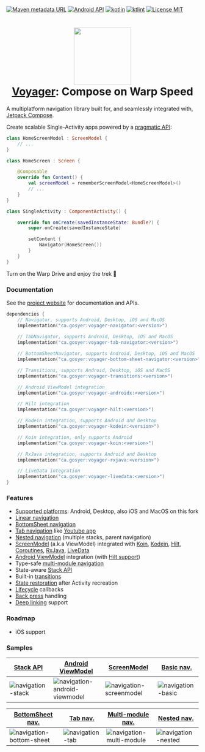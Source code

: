[![Maven metadata URL](https://img.shields.io/maven-metadata/v?color=blue&metadataUrl=https://s01.oss.sonatype.org/service/local/repo_groups/public/content/cafe/adriel/voyager/voyager-core/maven-metadata.xml&style=for-the-badge)](https://repo.maven.apache.org/maven2/cafe/adriel/voyager/)
[![Android API](https://img.shields.io/badge/api-21%2B-brightgreen.svg?style=for-the-badge)](https://android-arsenal.com/api?level=21)
[![kotlin](https://img.shields.io/github/languages/top/adrielcafe/voyager.svg?style=for-the-badge&color=blueviolet)](https://kotlinlang.org/)
[![ktlint](https://img.shields.io/badge/code%20style-%E2%9D%A4-FF4081.svg?style=for-the-badge)](https://ktlint.github.io/)
[![License MIT](https://img.shields.io/github/license/adrielcafe/voyager.svg?style=for-the-badge&color=orange)](https://opensource.org/licenses/MIT)

<h1 align="center">
    <img height="150" src="https://user-images.githubusercontent.com/2512298/127723355-f56b3040-47cb-44fd-8504-a1868721c1a3.png"/>
    <br>
    <a href="https://voyager.adriel.cafe">Voyager</a>: Compose on Warp Speed
</h1>

A multiplatform navigation library built for, and seamlessly integrated with, [Jetpack Compose](https://developer.android.com/jetpack/compose).

Create scalable Single-Activity apps powered by a [pragmatic API](https://voyager.adriel.cafe/navigation):

```kotlin
class HomeScreenModel : ScreenModel {
    // ...
}

class HomeScreen : Screen {

    @Composable
    override fun Content() {
        val screenModel = rememberScreenModel<HomeScreenModel>()
        // ...
    }
}

class SingleActivity : ComponentActivity() {

    override fun onCreate(savedInstanceState: Bundle?) {
        super.onCreate(savedInstanceState)

        setContent {
            Navigator(HomeScreen())
        }
    }
}
```

Turn on the Warp Drive and enjoy the trek 🖖

### Documentation
See the [project website](https://voyager.adriel.cafe) for documentation and APIs.

```kotlin
dependencies {
    // Navigator, supports Android, Desktop, iOS and MacOS
    implementation("ca.gosyer:voyager-navigator:<version>")
    
    // TabNavigator, supports Android, Desktop, iOS and MacOS
    implementation("ca.gosyer:voyager-tab-navigator:<version>")

    // BottomSheetNavigator, supports Android, Desktop, iOS and MacOS
    implementation("ca.gosyer:voyager-bottom-sheet-navigator:<version>")

    // Transitions, supports Android, Desktop, iOS and MacOS
    implementation("ca.gosyer:voyager-transitions:<version>")

    // Android ViewModel integration
    implementation("ca.gosyer:voyager-androidx:<version>")

    // Hilt integration
    implementation("ca.gosyer:voyager-hilt:<version>")

    // Kodein integration, supports Android and Desktop
    implementation("ca.gosyer:voyager-kodein:<version>")

    // Koin integration, only supports Android
    implementation("ca.gosyer:voyager-koin:<version>")

    // RxJava integration, supports Android and Desktop
    implementation("ca.gosyer:voyager-rxjava:<version>")

    // LiveData integration
    implementation("ca.gosyer:voyager-livedata:<version>")
}
```

### Features
- [Supported platforms](https://voyager.adriel.cafe/setup#platform-compatibility): Android, Desktop, also iOS and MacOS on this fork
- [Linear navigation](https://voyager.adriel.cafe/navigation)
- [BottomSheet navigation](https://voyager.adriel.cafe/navigation/bottomsheet-navigation)
- [Tab navigation](https://voyager.adriel.cafe/navigation/tab-navigation) like [Youtube app](https://play.google.com/store/apps/details?id=com.google.android.youtube)
- [Nested navigation](https://voyager.adriel.cafe/navigation/nested-navigation) (multiple stacks, parent navigation)
- [ScreenModel](https://voyager.adriel.cafe/screenmodel/fundamentals) (a.k.a ViewModel) integrated with [Koin](https://voyager.adriel.cafe/screenmodel/koin-integration), [Kodein](https://voyager.adriel.cafe/screenmodel/kodein-integration), [Hilt](https://voyager.adriel.cafe/screenmodel/hilt-integration), [Coroutines](https://voyager.adriel.cafe/screenmodel/coroutines-integration), [RxJava](https://voyager.adriel.cafe/screenmodel/rxjava-integration), [LiveData](https://voyager.adriel.cafe/screenmodel/livedata-integration)
- [Android ViewModel](https://voyager.adriel.cafe/android-viewmodel) integration (with [Hilt support](https://voyager.adriel.cafe/android-viewmodel/hilt-integration))
- Type-safe [multi-module navigation](https://voyager.adriel.cafe/navigation/multi-module-navigation)
- State-aware [Stack API](https://voyager.adriel.cafe/stack-api)
- Built-in [transitions](https://voyager.adriel.cafe/transitions)
- [State restoration](https://voyager.adriel.cafe/state-restoration) after Activity recreation
- [Lifecycle](https://voyager.adriel.cafe/lifecycle) callbacks
- [Back press](https://voyager.adriel.cafe/back-press) handling
- [Deep linking](https://voyager.adriel.cafe/deep-links) support

### Roadmap
- iOS support

### Samples
| [Stack API](https://github.com/adrielcafe/voyager/tree/main/samples/android/src/main/java/cafe/adriel/voyager/sample/stateStack) | [Android ViewModel](https://github.com/adrielcafe/voyager/tree/main/samples/android/src/main/java/cafe/adriel/voyager/sample/androidViewModel) | [ScreenModel](https://github.com/adrielcafe/voyager/tree/main/samples/android/src/main/java/cafe/adriel/voyager/sample/screenModel) | [Basic nav.](https://github.com/adrielcafe/voyager/tree/main/samples/android/src/main/java/cafe/adriel/voyager/sample/basicNavigation) |
|----------|----------|----------|----------|
| ![navigation-stack](https://user-images.githubusercontent.com/2512298/126323192-9b6349fe-7b96-4acf-b62e-c75165d909e1.gif) | ![navigation-android-viewmodel](https://user-images.githubusercontent.com/2512298/130377801-c350b4f5-bcca-4d28-9403-0d9d4c1e99f7.gif) | ![navigation-screenmodel](https://user-images.githubusercontent.com/2512298/131770829-fa85cb19-cc76-4fbf-9bdc-165997d5349d.gif) | ![navigation-basic](https://user-images.githubusercontent.com/2512298/126323165-47760eec-2ba2-48ee-8e3a-841d50098d33.gif) |

| [BottomSheet nav.](https://github.com/adrielcafe/voyager/tree/main/samples/android/src/main/java/cafe/adriel/voyager/sample/bottomSheetNavigation) | [Tab nav.](https://github.com/adrielcafe/voyager/tree/main/samples/android/src/main/java/cafe/adriel/voyager/sample/tabNavigation) | [Multi-module nav.](https://github.com/adrielcafe/voyager/tree/main/samples/multi-module) | [Nested nav.](https://github.com/adrielcafe/voyager/tree/main/samples/android/src/main/java/cafe/adriel/voyager/sample/nestedNavigation) |
|----------|----------|----------|----------|
| ![navigation-bottom-sheet](https://user-images.githubusercontent.com/2512298/131191122-18025192-ce4d-4659-9afa-aacfdb488796.gif) | ![navigation-tab](https://user-images.githubusercontent.com/2512298/126323588-2f970953-0adb-47f8-b2fb-91c5854656bd.gif) | ![navigation-multi-module](https://user-images.githubusercontent.com/2512298/130662717-c15caf88-350e-42a0-837c-3453805b68f2.gif) | ![navigation-nested](https://user-images.githubusercontent.com/2512298/126323027-a2633aef-9402-4df8-9384-45935d7986cf.gif) |
